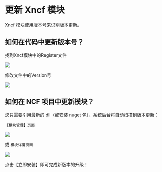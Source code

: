 # 更新 Xncf 模块

Xncf 模块使用版本号来识别版本更新。

## 如何在代码中更新版本号？

找到Xncf模块中的Register文件

<img src="./images/update-xncf/project_folder1.png" />

修改文件中的Version号

<img src="./images/update-xncf/modify_version_number1.png" />

## 如何在 NCF 项目中更新模块？

您只需要引用最新的 dll（或安装 nuget 包），系统后台将自动扫描到版本更新：

`【模块管理】页面`

<img src="https://weixin.senparc.com/images/NCF/XncfModules/08.png" />

或 `模块详情页面`

<img src="https://weixin.senparc.com/images/NCF/XncfModules/09.png" />

点击【立即安装】即可完成新版本的升级！
